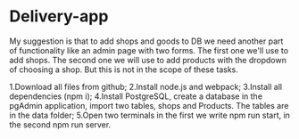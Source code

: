 # Delivery-app

My suggestion is that to add shops and goods to DB we need another part of functionality like an admin page with two forms. 
The first one we'll use to add shops. The second one we will use to add products with the dropdown of choosing a shop. 
But this is not in the scope of these tasks.

1.Download all files from github;
2.Install node.js and webpack;
3.Install all dependencies (npm i);
4.Install PostgreSQL, create a database in the pgAdmin application, import two tables, shops and Products. 
The tables are in the data folder;
5.Open two terminals in the first we write npm run start, in the second npm run server.
